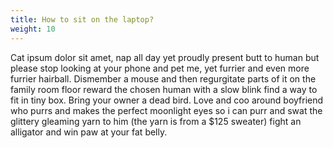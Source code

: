 ```yaml
---
title: How to sit on the laptop?
weight: 10
---
```


Cat ipsum dolor sit amet, nap all day yet proudly present butt to human but please stop looking at your phone and pet me, yet furrier and even more furrier hairball. Dismember a mouse and then regurgitate parts of it on the family room floor reward the chosen human with a slow blink find a way to fit in tiny box. Bring your owner a dead bird. Love and coo around boyfriend who purrs and makes the perfect moonlight eyes so i can purr and swat the glittery gleaming yarn to him (the yarn is from a $125 sweater) fight an alligator and win paw at your fat belly.
